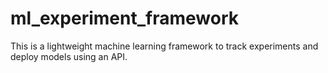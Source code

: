 # ml_experiment_framework
This is a lightweight machine learning framework to track experiments and deploy models using an API.
